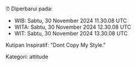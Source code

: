 ⏰ Diperbarui pada:
- WIB: Sabtu, 30 November 2024 11.30.08 UTC
- WITA: Sabtu, 30 November 2024 12.30.08 UTC
- WIT: Sabtu, 30 November 2024 13.30.08 UTC

Kutipan Inspiratif:
"Dont Copy My Style."


Kategori: attitude

